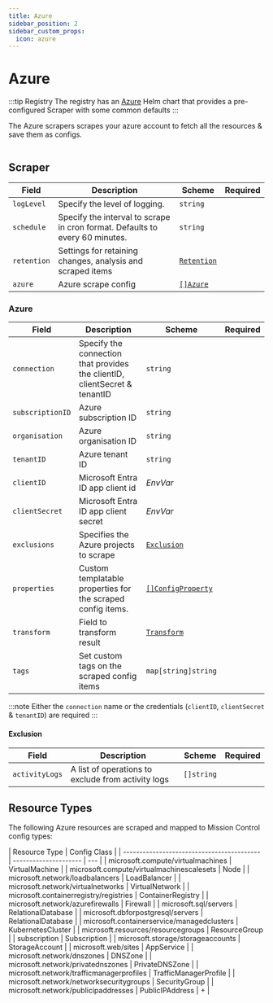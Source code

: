 ```yaml
---
title: Azure
sidebar_position: 2
sidebar_custom_props:
  icon: azure
---
```


# <Icon name="azure"/> Azure

<!-- Source: modules/config-db/api/v1/azure.go:25#Azure -->

:::tip Registry
The registry has an [Azure](/registry/azure) Helm chart that provides a pre-configured Scraper with some common defaults
:::

The Azure scrapers scrapes your azure account to fetch all the resources & save them as configs.

```yaml title="azure-scraper.yaml" file=<rootDir>/modules/config-db/fixtures/azure.yaml

```

## Scraper

| Field       | Description                                                                  | Scheme                                             | Required |
| ----------- | ---------------------------------------------------------------------------- | -------------------------------------------------- | -------- |
| `logLevel`  | Specify the level of logging.                                                | `string`                                           |          |
| `schedule`  | Specify the interval to scrape in cron format. Defaults to every 60 minutes. | `string`                                           |          |
| `retention` | Settings for retaining changes, analysis and scraped items                   | [`Retention`](/guide/config-db/concepts/retention) |          |
| `azure`     | Azure scrape config                                                          | [`[]Azure`](#azure)                                |          |

### Azure

| Field            | Description                                                                | Scheme                                                | Required |
| ---------------- | -------------------------------------------------------------------------- | ----------------------------------------------------- | -------- |
| `connection`     | Specify the connection that provides the clientID, clientSecret & tenantID | `string`                                              |          |
| `subscriptionID` | Azure subscription ID                                                      | `string`                                              |          |
| `organisation`   | Azure organisation ID                                                      | `string`                                              |          |
| `tenantID`       | Azure tenant ID                                                            | `string`                                              |          |
| `clientID`       | Microsoft Entra ID app client id                                           | <CommonLink to="secrets">_EnvVar_</CommonLink>        |          |
| `clientSecret`   | Microsoft Entra ID app client secret                                       | <CommonLink to="secrets">_EnvVar_</CommonLink>        |          |
| `exclusions`     | Specifies the Azure projects to scrape                                     | [`Exclusion`](#exclusion)                             |          |
| `properties`     | Custom templatable properties for the scraped config items.                | [`[]ConfigProperty`](/reference/config-db/properties) |          |
| `transform`      | Field to transform result                                                  | [`Transform`](/guide/config-db/concepts/transform)    |          |
| `tags`           | Set custom tags on the scraped config items                                | `map[string]string`                                   |          |

:::note
Either the `connection` name or the credentials (`clientID`, `clientSecret` & `tenantID`) are required
:::

#### Exclusion

| Field          | Description                                        | Scheme     | Required |
| -------------- | -------------------------------------------------- | ---------- | -------- |
| `activityLogs` | A list of operations to exclude from activity logs | `[]string` |          |

## Resource Types

The following Azure resources are scraped and mapped to Mission Control config types:

| Resource Type                              | Config Class          |
| ------------------------------------------ | --------------------- | --- |
| microsoft.compute/virtualmachines          | VirtualMachine        |
| microsoft.compute/virtualmachinescalesets  | Node                  |
| microsoft.network/loadbalancers            | LoadBalancer          |
| microsoft.network/virtualnetworks          | VirtualNetwork        |
| microsoft.containerregistry/registries     | ContainerRegistry     |
| microsoft.network/azurefirewalls           | Firewall              |
| microsoft.sql/servers                      | RelationalDatabase    |
| microsoft.dbforpostgresql/servers          | RelationalDatabase    |
| microsoft.containerservice/managedclusters | KubernetesCluster     |
| microsoft.resources/resourcegroups         | ResourceGroup         |
| subscription                               | Subscription          |
| microsoft.storage/storageaccounts          | StorageAccount        |
| microsoft.web/sites                        | AppService            |
| microsoft.network/dnszones                 | DNSZone               |
| microsoft.network/privatednszones          | PrivateDNSZone        |
| microsoft.network/trafficmanagerprofiles   | TrafficManagerProfile |
| microsoft.network/networksecuritygroups    | SecurityGroup         |
| microsoft.network/publicipaddresses        | PublicIPAddress       | +   |
